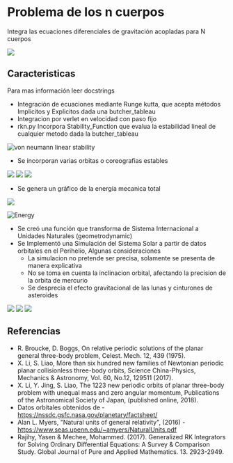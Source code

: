 # Problema de los n cuerpos
Integra las ecuaciones diferenciales de gravitación acopladas para N cuerpos


<img src="/gifs/1.gif"/>

## Caracteristicas

Para mas información leer docstrings

- Integración de ecuaciones mediante Runge kutta, que acepta métodos Implicitos y Explicitos dada una butcher_tableau
- Integracion por verlet en velocidad con paso fijo
- rkn.py Incorpora Stability_Function que evalua la estabilidad lineal de cualquier metodo dada la butcher_tableau

![von neumann linear stability](Figure_1.png)

- Se incorporan varias orbitas o coreografias estables

<img src="/gifs/3.gif" />
<img src="/gifs/4.gif" />
<img src="/gifs/5.gif" />

- Se genera un gráfico de la energía mecanica total

<img src="/gifs/2.gif" />

![Energy](Figure_2.png)

- Se creó una función que transforma de Sistema Internacional a Unidades Naturales (geometrodynamic)
- Se Implementó una Simulación del Sistema Solar a partir de datos orbitales en el Perihelio, Algunas consideraciones
    - La simulacion no pretende ser precisa, solamente se presenta de manera explicativa
    - No se toma en cuenta la inclinacion orbital, afectando la precision de la orbita de mercurio
    - Se desprecia el efecto gravitacional de las lunas y cinturones de asteroides
<img src="/gifs/7.gif" />
<img src="/gifs/8.gif" />
<img src="/gifs/grand finale.gif"[6] />

## Referencias
- R. Broucke, D. Boggs, On relative periodic solutions of the planar general three-body problem, Celest. Mech. 12, 439 (1975).
- X. Li, S. Liao, More than six hundred new families of Newtonian periodic planar collisionless three-body orbits, Science China-Physics, Mechanics & Astronomy, Vol. 60, No.12, 129511 (2017).
- X. Li, Y. Jing, S. Liao, The 1223 new periodic orbits of planar three-body problem with unequal mass and zero angular momentum, Publications of the Astronomical Society of Japan, (published online, 2018).
- Datos orbitales obtenidos de - https://nssdc.gsfc.nasa.gov/planetary/factsheet/
- Alan L. Myers, "Natural units of general relativity", (2016) - https://www.seas.upenn.edu/~amyers/NaturalUnits.pdf
- Rajihy, Yasen & Mechee, Mohammed. (2017). Generalized RK Integrators for Solving Ordinary Differential Equations: A Survey & Comparison Study. Global Journal of Pure and Applied Mathematics. 13. 2923-2949.